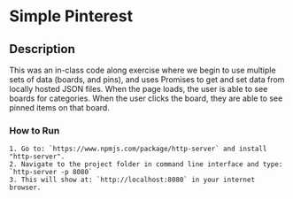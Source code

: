 # Simple Pinterest

## Description
This was an in-class code along exercise where we begin to use multiple sets of data (boards, and pins), and uses Promises to get and set data from locally hosted JSON files. When the page loads, the user is able to see boards for categories. When the user clicks the board, they are able to see pinned items on that board.

### How to Run 
```
1. Go to: `https://www.npmjs.com/package/http-server` and install "http-server".  
2. Navigate to the project folder in command line interface and type: `http-server -p 8080`  
3. This will show at: `http://localhost:8080` in your internet browser.  
```
